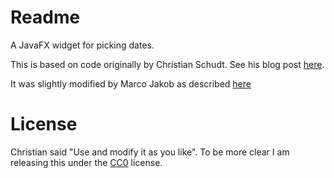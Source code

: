 # Readme

A JavaFX widget for picking dates.

This is based on code originally by Christian Schudt. See his blog post [here](http://myjavafx.blogspot.ch/2012/01/javafx-calendar-control.html).

It was slightly modified by Marco Jakob as described [here](http://edu.makery.ch/blog/2013/01/07/javafx-date-picker/)

# License
Christian said "Use and modify it as you like". To be more clear I am releasing this under the [CC0](http://creativecommons.org/publicdomain/zero/1.0/) license.
